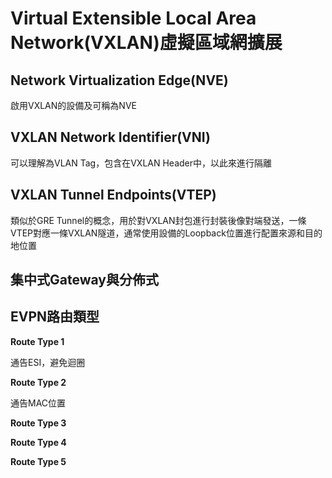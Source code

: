 # Virtual Extensible Local Area Network(VXLAN)虛擬區域網擴展 #


## Network Virtualization Edge(NVE) ##

啟用VXLAN的設備及可稱為NVE

## VXLAN Network Identifier(VNI) ##

可以理解為VLAN Tag，包含在VXLAN Header中，以此來進行隔離

## VXLAN Tunnel Endpoints(VTEP) ##

類似於GRE Tunnel的概念，用於對VXLAN封包進行封裝後像對端發送，一條VTEP對應一條VXLAN隧道，通常使用設備的Loopback位置進行配置來源和目的地位置


## 集中式Gateway與分佈式
## EVPN路由類型 ##

**Route Type 1**

通告ESI，避免迴圈

**Route Type 2**

通告MAC位置

**Route Type 3**


**Route Type 4**

**Route Type 5**


